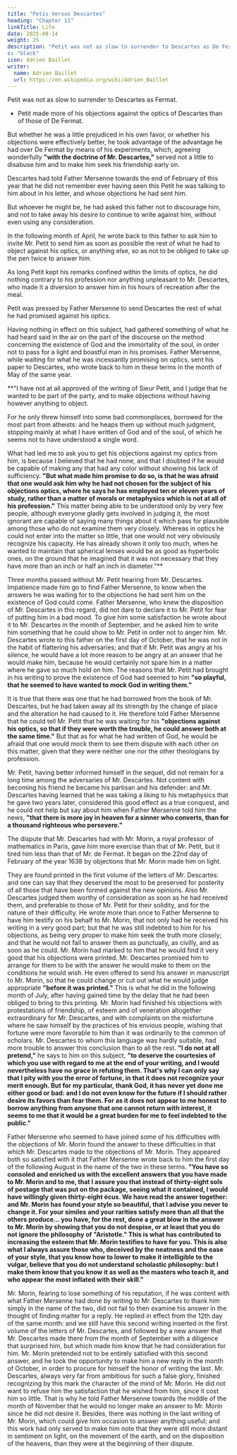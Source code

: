 ```yaml
---
title: "Petis Versus Descartes"
heading: "Chapter 11"
linkTitle: Life
date: 2025-08-14
weight: 25
description: "Petit was not as slow to surrender to Descartes as De Fermat."
c: "black"
icon: Adrien Baillet
writer:
  name: Adrien Baillet
  url: https://en.wikipedia.org/wiki/Adrien_Baillet
---
```




Petit was not as slow to surrender to Descartes as Fermat.
- Petit made more of his objections against the optics of Descartes than of those of De Fermat. 

But whether he was a little prejudiced in his own favor, or whether his objections were effectively better, he took advantage of the advantage he had over De Fermat by means of his experiments, which, agreeing wonderfully **"with the doctrine of Mr. Descartes,"** served not a little to disabuse him and to make him seek his friendship early on.

Descartes had told Father Mersenne towards the end of February of this year that he did not remember ever having seen this Petit he was talking to him about in his letter, and whose objections he had sent him. 

But whoever he might be, he had asked this father not to discourage him, and not to take away his desire to continue to write against him, without even using any consideration. 

In the following month of April, he wrote back to this father to ask him to invite Mr. Petit to send him as soon as possible the rest of what he had to object against his optics, or anything else, so as not to be obliged to take up the pen twice to answer him. 

As long Petit kept his remarks confined within the limits of optics, he did nothing contrary to his profession nor anything unpleasant to Mr. Descartes, who made it a diversion to answer him in his hours of recreation after the meal. 

Petit was pressed by Father Mersenne to send Descartes the rest of what he had promised against his optics.

Having nothing in effect on this subject, had gathered something of what he had heard said in the air on the part of the discourse on the method concerning the existence of God and the immortality of the soul, in order not to pass for a light and boastful man in his promises. Father Mersenne, while waiting for what he was incessantly promising on optics, sent his paper to Descartes, who wrote back to him in these terms in the month of May of the same year. 

**"I have not at all approved of the writing of Sieur Petit, and I judge that he wanted to be part of the party, and to make objections without having however anything to object. 

For he only threw himself into some bad commonplaces, borrowed for the most part from atheists: and he heaps them up without much judgment, stopping mainly at what I have written of God and of the soul, of which he seems not to have understood a single word.

What had led me to ask you to get his objections against my optics from him, is because I believed that he had none, and that I doubted if he would be capable of making any that had any color without showing his lack of sufficiency. **"But what made him promise to do so, is that he was afraid that one would ask him why he had not chosen for the subject of his objections optics, where he says he has employed ten or eleven years of study, rather than a matter of morals or metaphysics which is not at all of his profession."** This matter being able to be understood only by very few people, although everyone gladly gets involved in judging it, the most ignorant are capable of saying many things about it which pass for plausible among those who do not examine them very closely. Whereas in optics he could not enter into the matter so little, that one would not very obviously recognize his capacity. He has already shown it only too much, when he wanted to maintain that spherical lenses would be as good as hyperbolic ones, on the ground that he imagined that it was not necessary that they have more than an inch or half an inch in diameter."**

Three months passed without Mr. Petit hearing from Mr. Descartes. Impatience made him go to find Father Mersenne, to know when the answers he was waiting for to the objections he had sent him on the existence of God could come. Father Mersenne, who knew the disposition of Mr. Descartes in this regard, did not dare to declare it to Mr. Petit for fear of putting him in a bad mood. To give him some satisfaction he wrote about it to Mr. Descartes in the month of September, and he asked him to write him something that he could show to Mr. Petit in order not to anger him. Mr. Descartes wrote to this father on the first day of October, that he was not in the habit of flattering his adversaries; and that if Mr. Petit was angry at his silence, he would have a lot more reason to be angry at an answer that he would make him, because he would certainly not spare him in a matter where he gave so much hold on him. The reasons that Mr. Petit had brought in his writing to prove the existence of God had seemed to him **"so playful, that he seemed to have wanted to mock God in writing them."**

It is true that there was one that he had borrowed from the book of Mr. Descartes, but he had taken away all its strength by the change of place and the alteration he had caused to it. He therefore told Father Mersenne that he could tell Mr. Petit that he was waiting for his **"objections against his optics, so that if they were worth the trouble, he could answer both at the same time."** But that as for what he had written of God, he would be afraid that one would mock them to see them dispute with each other on this matter, given that they were neither one nor the other theologians by profession.

Mr. Petit, having better informed himself in the sequel, did not remain for a long time among the adversaries of Mr. Descartes. Not content with becoming his friend he became his partisan and his defender: and Mr. Descartes having learned that he was taking a liking to his metaphysics that he gave two years later, considered this good effect as a true conquest, and he could not help but say about him when Father Mersenne told him the news, **"that there is more joy in heaven for a sinner who converts, than for a thousand righteous who persevere."**

The dispute that Mr. Descartes had with Mr. Morin, a royal professor of mathematics in Paris, gave him more exercise than that of Mr. Petit, but it tired him less than that of Mr. de Fermat. It began on the 22nd day of February of the year 1638 by objections that Mr. Morin made him on light.

They are found printed in the first volume of the letters of Mr. Descartes: and one can say that they deserved the most to be preserved for posterity of all those that have been formed against the new opinions. Also Mr. Descartes judged them worthy of consideration as soon as he had received them, and preferable to those of Mr. Petit for their solidity, and for the nature of their difficulty. He wrote more than once to Father Mersenne to have him testify on his behalf to Mr. Morin, that not only had he received his writing in a very good part; but that he was still indebted to him for his objections, as being very proper to make him seek the truth more closely; and that he would not fail to answer them as punctually, as civilly, and as soon as he could. Mr. Morin had marked to him that he would find it very good that his objections were printed. Mr. Descartes promised him to arrange for them to be with the answer he would make to them on the conditions he would wish. He even offered to send his answer in manuscript to Mr. Morin, so that he could change or cut out what he would judge appropriate **"before it was printed."** This is what he did in the following month of July, after having gained time by the delay that he had been obliged to bring to this printing. Mr. Morin had finished his objections with protestations of friendship, of esteem and of veneration altogether extraordinary for Mr. Descartes, and with complaints on the misfortune where he saw himself by the practices of his envious people, wishing that fortune were more favorable to him than it was ordinarily to the common of scholars. Mr. Descartes to whom this language was hardly suitable, had more trouble to answer this conclusion than to all the rest. **"I do not at all pretend,"** he says to him on this subject, **"to deserve the courtesies of which you use with regard to me at the end of your writing, and I would nevertheless have no grace in refuting them. That's why I can only say that I pity with you the error of fortune, in that it does not recognize your merit enough. But for my particular, thank God, it has never yet done me either good or bad: and I do not even know for the future if I should rather desire its favors than fear them. For as it does not appear to me honest to borrow anything from anyone that one cannot return with interest, it seems to me that it would be a great burden for me to feel indebted to the public."**

Father Mersenne who seemed to have joined some of his difficulties with the objections of Mr. Morin found the answer to these difficulties in that which Mr. Descartes made to the objections of Mr. Morin. They appeared both so satisfied with it that Father Mersenne wrote back to him the first day of the following August in the name of the two in these terms. **"You have so consoled and enriched us with the excellent answers that you have made to Mr. Morin and to me, that I assure you that instead of thirty-eight sols of postage that was put on the package, seeing what it contained, I would have willingly given thirty-eight écus. We have read the answer together: and Mr. Morin has found your style so beautiful, that I advise you never to change it. For your similes and your rarities satisfy more than all that the others produce... you have, for the rest, done a great blow in the answer to Mr. Morin by showing that you do not despise, or at least that you do not ignore the philosophy of **"Aristotle."** This is what has contributed to increasing the esteem that Mr. Morin testifies to have for you. This is also what I always assure those who, deceived by the neatness and the ease of your style, that you know how to lower to make it intelligible to the vulgar, believe that you do not understand scholastic philosophy: but I make them know that you know it as well as the masters who teach it, and who appear the most inflated with their skill."**

Mr. Morin, fearing to lose something of his reputation, if he was content with what Father Mersenne had done by writing to Mr. Descartes to thank him simply in the name of the two, did not fail to then examine his answer in the thought of finding matter for a reply. He replied in effect from the 12th day of the same month: and we still have this second writing inserted in the first volume of the letters of Mr. Descartes, and followed by a new answer that Mr. Descartes made there from the month of September with a diligence that surprised him, but which made him know that he had consideration for him. Mr. Morin pretended not to be entirely satisfied with this second answer, and he took the opportunity to make him a new reply in the month of October, in order to procure for himself the honor of writing the last. Mr. Descartes, always very far from ambitious for such a false glory, finished recognizing by this mark the character of the mind of Mr. Morin. He did not want to refuse him the satisfaction that he wished from him, since it cost him so little. That is why he told Father Mersenne towards the middle of the month of November that he would no longer make an answer to Mr. Morin since he did not desire it. Besides, there was nothing in the last writing of Mr. Morin, which could give him occasion to answer anything useful; and this work had only served to make him note that they were still more distant in sentiment on light, on the movement of the earth, and on the disposition of the heavens, than they were at the beginning of their dispute.